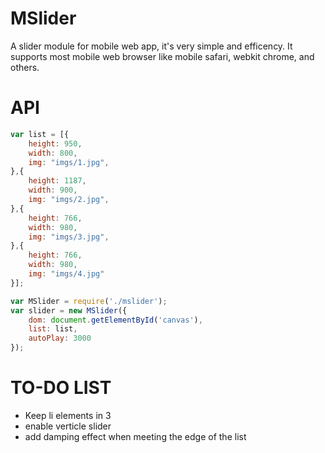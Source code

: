 MSlider
=======
A slider module for mobile web app, it's very simple and efficency.
It supports most mobile web browser like mobile safari, webkit chrome, and others.

API
========
```javascript
var list = [{
	height: 950,
	width: 800,
	img: "imgs/1.jpg",
},{
	height: 1187,
	width: 900,
	img: "imgs/2.jpg",
},{
	height: 766,
	width: 980,
	img: "imgs/3.jpg",
},{
	height: 766,
	width: 980,
	img: "imgs/4.jpg"
}];

var MSlider = require('./mslider');
var slider = new MSlider({
	dom: document.getElementById('canvas'),
	list: list,
	autoPlay: 3000
});
```

TO-DO LIST
==========
* Keep li elements in 3
* enable verticle slider
* add damping effect when meeting the edge of the list
